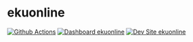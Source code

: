 # ekuonline

[![Github Actions](https://github.com/EKU-Online/ekuonline/actions/workflows/build_deploy_and_test.yml/badge.svg)](https://github.com/EKU-Online/ekuonline/actions/workflows/build_deploy_and_test.yml)
[![Dashboard ekuonline](https://img.shields.io/badge/dashboard-ekuonline-yellow.svg)](https://dashboard.pantheon.io/sites/df90ed8e-aac4-4a99-b946-fe82b03b390d#dev/code)
[![Dev Site ekuonline](https://img.shields.io/badge/site-ekuonline-blue.svg)](http://dev-ekuonline.pantheonsite.io/)
